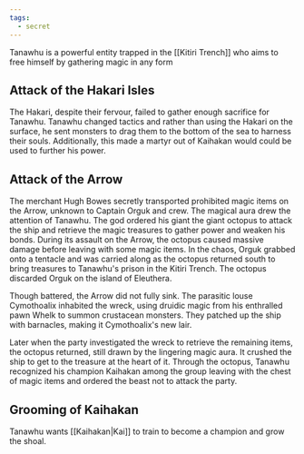 ```yaml
---
tags:
  - secret
---
```

Tanawhu is a powerful entity trapped in the [[Kitiri Trench]] who aims to free himself by gathering magic in any form
## Attack of the Hakari Isles
The Hakari, despite their fervour, failed to gather enough sacrifice for Tanawhu. Tanawhu changed tactics and rather than using the Hakari on the surface, he sent monsters to drag them to the bottom of the sea to harness their souls. Additionally, this made a martyr out of Kaihakan would could be used to further his power.
## Attack of the Arrow
The merchant Hugh Bowes secretly transported prohibited magic items on the Arrow, unknown to Captain Orguk and crew. The magical aura drew the attention of Tanawhu. The god ordered his giant the giant octopus to attack the ship and retrieve the magic treasures to gather power and weaken his bonds. During its assault on the Arrow, the octopus caused massive damage before leaving with some magic items. In the chaos, Orguk grabbed onto a tentacle and was carried along as the octopus returned south to bring treasures to Tanawhu's prison in the Kitiri Trench. The octopus discarded Orguk on the island of Eleuthera. 

Though battered, the Arrow did not fully sink. The parasitic louse Cymothoalix inhabited the wreck, using druidic magic from his enthralled pawn Whelk to summon crustacean monsters. They patched up the ship with barnacles, making it Cymothoalix's new lair.

Later when the party investigated the wreck to retrieve the remaining items, the octopus returned, still drawn by the lingering magic aura. It crushed the ship to get to the treasure at the heart of it. Through the octopus, Tanawhu recognized his champion Kaihakan among the group leaving with the chest of magic items and ordered the beast not to attack the party. 
## Grooming of Kaihakan 
Tanawhu wants [[Kaihakan|Kai]] to train to become a champion and grow the shoal.